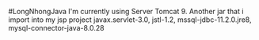 #LongNhongJava
I'm currently using Server Tomcat 9. Another jar that i import into my jsp project javax.servlet-3.0, jstl-1.2, mssql-jdbc-11.2.0.jre8, mysql-connector-java-8.0.28
